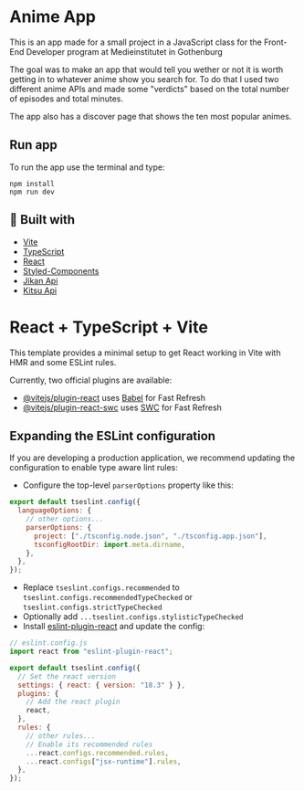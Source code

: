 # Anime App

This is an app made for a small project in a JavaScript class for the Front-End Developer program at Medieinstitutet in Gothenburg

The goal was to make an app that would tell you wether or not it is worth getting in to whatever anime show you search for.
To do that I used two different anime APIs and made some "verdicts" based on the total number of episodes and total minutes.

The app also has a discover page that shows the ten most popular animes.

## Run app

To run the app use the terminal and type:

```
npm install
npm run dev
```

## 🧰 Built with

- [Vite](https://vite.dev/)
- [TypeScript](https://www.typescriptlang.org/)
- [React](https://react.dev/)
- [Styled-Components](https://styled-components.com/)
- [Jikan Api](https://jikan.moe/)
- [Kitsu Api](https://kitsu.docs.apiary.io/)

# React + TypeScript + Vite

This template provides a minimal setup to get React working in Vite with HMR and some ESLint rules.

Currently, two official plugins are available:

- [@vitejs/plugin-react](https://github.com/vitejs/vite-plugin-react/blob/main/packages/plugin-react/README.md) uses [Babel](https://babeljs.io/) for Fast Refresh
- [@vitejs/plugin-react-swc](https://github.com/vitejs/vite-plugin-react-swc) uses [SWC](https://swc.rs/) for Fast Refresh

## Expanding the ESLint configuration

If you are developing a production application, we recommend updating the configuration to enable type aware lint rules:

- Configure the top-level `parserOptions` property like this:

```js
export default tseslint.config({
  languageOptions: {
    // other options...
    parserOptions: {
      project: ["./tsconfig.node.json", "./tsconfig.app.json"],
      tsconfigRootDir: import.meta.dirname,
    },
  },
});
```

- Replace `tseslint.configs.recommended` to `tseslint.configs.recommendedTypeChecked` or `tseslint.configs.strictTypeChecked`
- Optionally add `...tseslint.configs.stylisticTypeChecked`
- Install [eslint-plugin-react](https://github.com/jsx-eslint/eslint-plugin-react) and update the config:

```js
// eslint.config.js
import react from "eslint-plugin-react";

export default tseslint.config({
  // Set the react version
  settings: { react: { version: "18.3" } },
  plugins: {
    // Add the react plugin
    react,
  },
  rules: {
    // other rules...
    // Enable its recommended rules
    ...react.configs.recommended.rules,
    ...react.configs["jsx-runtime"].rules,
  },
});
```
